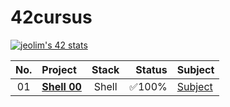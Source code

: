 # 42cursus
[![jeolim's 42 stats](https://badge42.vercel.app/api/v2/cl7ri80tg00060gjulxlz05v0/stats?cursusId=21&coalitionId=87)](https://github.com/JaeSeoKim/badge42)

|No.	|Project							|Stack    |Status   |Subject
|:-:  |:--								  |:-:		  |--:      |-    |
|01	  |[**Shell 00**](./shell00)	|Shell		|✅100%|[Subject](./shell00/resource/shell00.pdf)|
